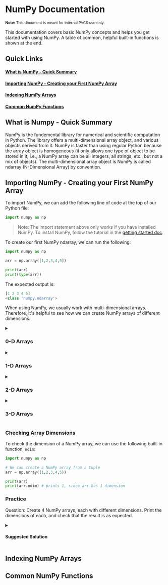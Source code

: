 # NumPy Documentation
<sup style="display: inline-block;">**Note:** This document is meant for internal PACS use only.</sup>

This documentation covers basic NumPy concepts and helps you get started with using NumPy. A table of common, helpful built-in functions is shown at the end.

## Quick Links
#### [What is NumPy - Quick Summary](#what-is-numpy---quick-summary-1)
#### [Importing NumPy - Creating your First NumPy Array](#importing-numpy---creating-your-first-numpy-array-1)
#### [Indexing NumPy Arrays](#indexing-numpy-arrays-1)
#### [Common NumPy Functions](#common-numpy-functions-1)

## What is Numpy - Quick Summary
NumPy is the fundemental library for numerical and scientific computation in Python. The library offers a multi-dimensional array object, and various objects derived from it. NumPy is faster than using regular Python because the array object is homogeneous (it only allows one type of object to be stored in it, i.e., a NumPy array can be all integers, all strings, etc., but not a mix of objects). The multi-dimensional array object is NumPy is called ndarray (N-Dimensional Array) by convention.

## Importing NumPy - Creating your First NumPy Array
To import NumPy, we can add the following line of code at the top of our Python file:
```python
import numpy as np
```
>Note: The import statement above only works if you have installed NumPy. To install NumPy, follow the tutorial in the <a href="#" onclick='window.open("https://github.com/PACS-TMU/documentation/blob/main/Data-Science/00%20getting-started.md#section-3-installing-numpy-and-pandas---pip");return false;'>getting started doc</a>.

To create our first NumPy ndarray, we can run the following:
```python
import numpy as np

arr = np.array([1,2,3,4,5])

print(arr)
print(type(arr))
```

The expected output is:
```python
[1 2 3 4 5]
<class 'numpy.ndarray'>
```

When using NumPy, we usually work with multi-dimensional arrays. Therefore, it's helpful to see how we can create NumPy arrays of different dimensions.

<details>
  <summary><h3>0-D Arrays</h3></summary>

  ```python
  import numpy as np
  
  arr = np.array(42)
  
  print(arr)
  ```
  
</details>

<details>
  <summary><h3>1-D Arrays</h3></summary>

  ```python
  import numpy as np
  
  arr = np.array([4, 3, 5, 7])
  
  print(arr)
  ```
  
</details>

<details>
  <summary><h3>2-D Arrays</h3></summary>

  ```python
  import numpy as np
  
  arr = np.array([[1, 2, 3, 4, 5],
                  [4, 2, 6, 7, 8],
                  [1, 4, 7, 8, 3]])
  
  print(arr)
  ```
  
</details>

<details>
  <summary><h3>3-D Arrays</h3></summary>

  ```python
  import numpy as np
  
  arr = np.array([[[1, 2, 3],
                   [4, 5, 6]],
                  [[1, 2, 3],
                   [4, 5, 6]]])
  
  print(arr)
  ```

</details>

### Checking Array Dimensions
To check the dimension of a NumPy array, we can use the following built-in function, `ndim`:
```python
import numpy as np

# We can create a NumPy array from a tuple
arr = np.array((1,2,3,4,5))

print(arr)
print(arr.ndim) # prints 1, since arr has 1 dimension
```

### Practice
Question: Create 4 NumPy arrays, each with different dimensions. Print the dimensions of each, and check that the result is as expected.

<details>
  <summary><h4>Suggested Solution</h4></summary>

  ```python
  import numpy as np

  a = np.array(42)
  b = np.array([1, 2, 3, 4, 5])
  c = np.array([[1, 2, 3], [4, 5, 6]])
  d = np.array([[[1, 2, 3], [4, 5, 6]], [[1, 2, 3], [4, 5, 6]]])
  
  print(a.ndim)
  print(b.ndim)
  print(c.ndim)
  print(d.ndim)
  ```

  Expected Output:
  ```python
  0
  1
  2
  3
  ```

</details>

## Indexing NumPy Arrays

## Common NumPy Functions
